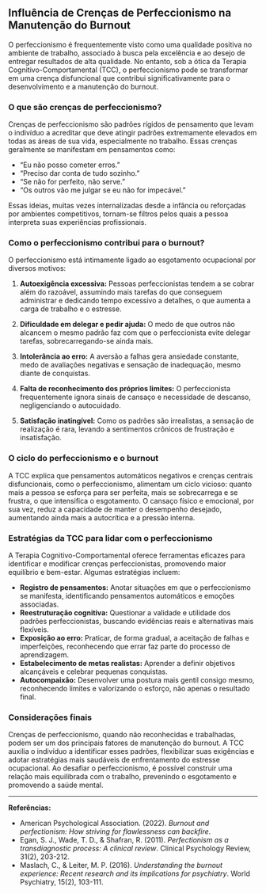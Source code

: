 
## Influência de Crenças de Perfeccionismo na Manutenção do Burnout

O perfeccionismo é frequentemente visto como uma qualidade positiva no ambiente de trabalho, associado à busca pela excelência e ao desejo de entregar resultados de alta qualidade. No entanto, sob a ótica da Terapia Cognitivo-Comportamental (TCC), o perfeccionismo pode se transformar em uma crença disfuncional que contribui significativamente para o desenvolvimento e a manutenção do burnout.

### O que são crenças de perfeccionismo?

Crenças de perfeccionismo são padrões rígidos de pensamento que levam o indivíduo a acreditar que deve atingir padrões extremamente elevados em todas as áreas de sua vida, especialmente no trabalho. Essas crenças geralmente se manifestam em pensamentos como:

- “Eu não posso cometer erros.”
- “Preciso dar conta de tudo sozinho.”
- “Se não for perfeito, não serve.”
- “Os outros vão me julgar se eu não for impecável.”

Essas ideias, muitas vezes internalizadas desde a infância ou reforçadas por ambientes competitivos, tornam-se filtros pelos quais a pessoa interpreta suas experiências profissionais.

### Como o perfeccionismo contribui para o burnout?

O perfeccionismo está intimamente ligado ao esgotamento ocupacional por diversos motivos:

1. **Autoexigência excessiva:** Pessoas perfeccionistas tendem a se cobrar além do razoável, assumindo mais tarefas do que conseguem administrar e dedicando tempo excessivo a detalhes, o que aumenta a carga de trabalho e o estresse.

2. **Dificuldade em delegar e pedir ajuda:** O medo de que outros não alcancem o mesmo padrão faz com que o perfeccionista evite delegar tarefas, sobrecarregando-se ainda mais.

3. **Intolerância ao erro:** A aversão a falhas gera ansiedade constante, medo de avaliações negativas e sensação de inadequação, mesmo diante de conquistas.

4. **Falta de reconhecimento dos próprios limites:** O perfeccionista frequentemente ignora sinais de cansaço e necessidade de descanso, negligenciando o autocuidado.

5. **Satisfação inatingível:** Como os padrões são irrealistas, a sensação de realização é rara, levando a sentimentos crônicos de frustração e insatisfação.

### O ciclo do perfeccionismo e o burnout

A TCC explica que pensamentos automáticos negativos e crenças centrais disfuncionais, como o perfeccionismo, alimentam um ciclo vicioso: quanto mais a pessoa se esforça para ser perfeita, mais se sobrecarrega e se frustra, o que intensifica o esgotamento. O cansaço físico e emocional, por sua vez, reduz a capacidade de manter o desempenho desejado, aumentando ainda mais a autocrítica e a pressão interna.

### Estratégias da TCC para lidar com o perfeccionismo

A Terapia Cognitivo-Comportamental oferece ferramentas eficazes para identificar e modificar crenças perfeccionistas, promovendo maior equilíbrio e bem-estar. Algumas estratégias incluem:

- **Registro de pensamentos:** Anotar situações em que o perfeccionismo se manifesta, identificando pensamentos automáticos e emoções associadas.
- **Reestruturação cognitiva:** Questionar a validade e utilidade dos padrões perfeccionistas, buscando evidências reais e alternativas mais flexíveis.
- **Exposição ao erro:** Praticar, de forma gradual, a aceitação de falhas e imperfeições, reconhecendo que errar faz parte do processo de aprendizagem.
- **Estabelecimento de metas realistas:** Aprender a definir objetivos alcançáveis e celebrar pequenas conquistas.
- **Autocompaixão:** Desenvolver uma postura mais gentil consigo mesmo, reconhecendo limites e valorizando o esforço, não apenas o resultado final.

### Considerações finais

Crenças de perfeccionismo, quando não reconhecidas e trabalhadas, podem ser um dos principais fatores de manutenção do burnout. A TCC auxilia o indivíduo a identificar esses padrões, flexibilizar suas exigências e adotar estratégias mais saudáveis de enfrentamento do estresse ocupacional. Ao desafiar o perfeccionismo, é possível construir uma relação mais equilibrada com o trabalho, prevenindo o esgotamento e promovendo a saúde mental.

---
**Referências:**
- American Psychological Association. (2022). *Burnout and perfectionism: How striving for flawlessness can backfire*.
- Egan, S. J., Wade, T. D., & Shafran, R. (2011). *Perfectionism as a transdiagnostic process: A clinical review*. Clinical Psychology Review, 31(2), 203-212.
- Maslach, C., & Leiter, M. P. (2016). *Understanding the burnout experience: Recent research and its implications for psychiatry*. World Psychiatry, 15(2), 103-111.
```